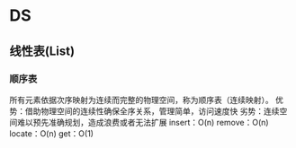 # DS
## 线性表(List)
### 顺序表
所有元素依据次序映射为连续而完整的物理空间，称为顺序表（连续映射）。
优势：借助物理空间的连续性确保全序关系，管理简单，访问速度快
劣势：连续空间难以预先准确规划，造成浪费或者无法扩展
insert：O(n)
remove：O(n)
locate：O(n)
get：O(1)





